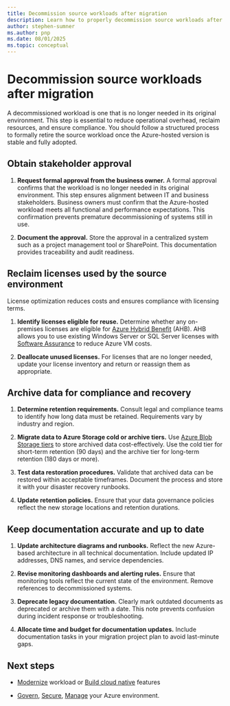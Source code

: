 ```yaml
---
title: Decommission source workloads after migration
description: Learn how to properly decommission source workloads after Azure migration. Get step-by-step guidance on stakeholder approval, license optimization, data archival, and documentation updates to reduce costs and ensure compliance.
author: stephen-sumner
ms.author: pnp
ms.date: 08/01/2025
ms.topic: conceptual
---
```


# Decommission source workloads after migration

A decommissioned workload is one that is no longer needed in its original environment. This step is essential to reduce operational overhead, reclaim resources, and ensure compliance. You should follow a structured process to formally retire the source workload once the Azure-hosted version is stable and fully adopted.

## Obtain stakeholder approval

1. **Request formal approval from the business owner.** A formal approval confirms that the workload is no longer needed in its original environment. This step ensures alignment between IT and business stakeholders. Business owners must confirm that the Azure-hosted workload meets all functional and performance expectations. This confirmation prevents premature decommissioning of systems still in use.

2. **Document the approval.** Store the approval in a centralized system such as a project management tool or SharePoint. This documentation provides traceability and audit readiness.

## Reclaim licenses used by the source environment

License optimization reduces costs and ensures compliance with licensing terms.

1. **Identify licenses eligible for reuse.** Determine whether any on-premises licenses are eligible for [Azure Hybrid Benefit](/azure/virtual-machines/windows/hybrid-use-benefit-licensing) (AHB). AHB allows you to use existing Windows Server or SQL Server licenses with [Software Assurance](https://www.microsoft.com/licensing/licensing-programs/software-assurance-default) to reduce Azure VM costs.

2. **Deallocate unused licenses.** For licenses that are no longer needed, update your license inventory and return or reassign them as appropriate.

## Archive data for compliance and recovery

1. **Determine retention requirements.** Consult legal and compliance teams to identify how long data must be retained. Requirements vary by industry and region.

2. **Migrate data to Azure Storage cold or archive tiers.** Use [Azure Blob Storage tiers](/azure/storage/blobs/access-tiers-overview) to store archived data cost-effectively. Use the cold tier for short-term retention (90 days) and the archive tier for long-term retention (180 days or more).

3. **Test data restoration procedures.** Validate that archived data can be restored within acceptable timeframes. Document the process and store it with your disaster recovery runbooks.

4. **Update retention policies.** Ensure that your data governance policies reflect the new storage locations and retention durations.

## Keep documentation accurate and up to date

1. **Update architecture diagrams and runbooks.** Reflect the new Azure-based architecture in all technical documentation. Include updated IP addresses, DNS names, and service dependencies.

2. **Revise monitoring dashboards and alerting rules.** Ensure that monitoring tools reflect the current state of the environment. Remove references to decommissioned systems.

3. **Deprecate legacy documentation.** Clearly mark outdated documents as deprecated or archive them with a date. This note prevents confusion during incident response or troubleshooting.

4. **Allocate time and budget for documentation updates.** Include documentation tasks in your migration project plan to avoid last-minute gaps.

## Next steps

- [Modernize](/azure/cloud-adoption-framework/modernize/) workload or [Build cloud native](/azure/cloud-adoption-framework/innovate/) features

- [Govern](/azure/cloud-adoption-framework/govern/), [Secure](/azure/cloud-adoption-framework/secure/overview), [Manage](/azure/cloud-adoption-framework/manage/) your Azure environment.
